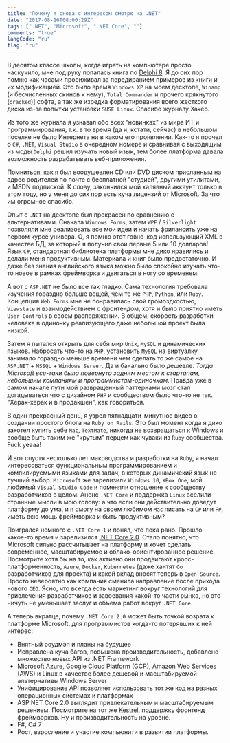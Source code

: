 ```yaml
---
title: "Почему я снова с интересом смотрю на .NET"
date: "2017-08-16T08:00:29Z"
tags: [".NET", "Microsoft", ".NET Core", ""]
comments: "true"
langCode: "ru"
flag: "ru"
---
```


В десятом классе школы, когда играть на компьютере просто наскучило, мне под руку попалась книга
по [Delphi 8](https://en.wikipedia.org/wiki/Delphi_(programming_language)). Я до сих пор помню как
часами просиживал за передиранием примеров из книги и их модификацией. Это было время `Windows XP` на
моем десктопе, `Winamp` (и бесчисленных скинов к нему), `Total Commander` и прочего крякнутого (`cracked`)]
софта, а так же изредка форматирования всего жесткого диска из-за попытки установки `SUSE Linux`.
Спасибо журналу Хакер.

Из того же журнала я узнавал обо всех "новинках" из мира ИТ и программирования,
т.к. в то время (да и, кстати, сейчас) в небольшом поселке не было Интернета ни в каком его проявлении.
Как-то я прочел о `C#`, `.NET`, `Visual Studio` в очередном номере и сравнивая с выходящим из моды
`Delphi` решил изучать новый изык, тем более платформа давала возможность разрабатывать веб-приложения.

Помниться, как я был воодушевлен CD или DVD диском присланным на адрес родителей по почте с бесплатной
"студией", другими утилитами, и MSDN подпиской. К слову, закончился мой халявный аккаунт только в
этом году, но у меня до сих пор есть куча лицензий от Microsoft. За что им огромное спасибо.

Опыт с `.NET` на десктопе был прекрасен по сравнению с альтернативами. Сначала `Windows Forms`, затем
`WPF` / `Silverlight` позволяли мне реализовать все мои идеи и начать фрилансить уже на первом курсе универа.
О, я помню этот говно-код использующий XML в качестве БД, за который я получил свои первые 5 или 10 долларов!
Язык `C#`, стандартная библиотека платформы мне дико нравились и делали меня продуктивным.
Материала и книг было предостаточно. И даже без знания английского языка можно было спокойно изучать
что-то новое в рамках фреймворка и двигаться в ногу со временем.

А вот с `ASP.NET` не было все так гладко. Сама технология требовала изучения гораздно больше вещей,
чем те же `PHP`, `Python`, или `Ruby`. Концепция `Web Forms` мне не понравилась свой громоздкостью,
`Viewstate` и взаимодействием с фронтендом, хотя и было приятно иметь `User Controls` в своем распоряжении.
В общем, скорость разработки человека в одиночку реализующего даже небольшой проект была низкой.

Затем я пытался открыть для себя мир `Unix`, `MySQL` и динамических языков. Набросать что-то на `PHP`,
установить `MySQL` на виртуалку занимало гораздно меньше времени чем сделать то же самое на
`ASP.NET` + `MSSQL` + `Windows Server`. Да и банально было дешевле. _Тогда Microsoft все-таки была
повернута задним местом к стартапам, небольшим компаниям и программистам-одиночкам._
Правда уже в самом начале пути мой развращенный паттернами мозг стал догадываться что с дизайном `PHP`
и сообществом было что-то не так. "Херак-херак и в продакшен", как говориться.

В один прекрасный день, я узрел пятнадцати-минутное видео о создании простого блога на `Ruby on Rails`.
Это был момент когда я дико захотел купить себе `Mac`, `TextMate`, никогда не возвращаться к Windows
и вообще быть таким же "крутым" перцем как чуваки из `Ruby` сообщества. Fuck yeaaa!

И вот спустя несколько лет маководства и разработки на `Ruby`, я начал интересоваться функциональным
программированием и компилируемыми языками для задач, в которых динамичекий язык не лучший выбор.
`Microsoft` же зарелизили `Windows 10`, `XBox One`, мой любимый `Visual Studio Code` и
поменяли отношение к сообществу разработчиков в целом. Анонс `.NET Core` и поддержка `Linux`
вселили странные мысли в мою голову: а что если они действительно доведут платформу до ума, и я
смогу на своем любимом `Mac` писать на `C#` или `F#`, иметь всю мощь фреймворка и быть продуктивным?

Поигрался немного с `.NET Core 1` и понял, что пока рано. Прошло какое-то время и зарелизился
[.NET Core 2.0](https://channel9.msdn.com/Blogs/dotnet/NET-Core-20-Released).
Стало понятно, что Microsoft сильно рассчитывает на платформу и хочет сделать современное,
масштабируемое и облако-ориентированное решение. Посмотрите хотя бы на то, как активно они
продвигают кросс-платформенность, `Azure`, `Docker`, `Kubernetes` (даже хантят `Go`
разработчиков для проекта) и какой вклад вносят теперь в `Open Source`.
Просто невероятно как компания сменила направление после прихода нового `CEO`. Ясно, что всегда
есть маркетинг вокруг технологий для привлечения разработчиков и завоевания какой-то части рынка,
но это ничуть не уменьшает заслуг и объема работ вокруг `.NET Core`.

А теперь вкратце, почему `.NET Core 2.0` может быть точкой возрата к платформе Microsoft,
для программистов когда-то потерявших к ней интерес:

- Внятный роудмэп и планы на будущее
- Исправлена куча багов, повышена производительность, добавлено множество новых API из .NET Framework
- Microsoft Azure, Google Cloud Platform (GCP), Amazon Web Services (AWS) и Linux в качестве более дешевой и масштабируемой альтернативы Windows Server
- Унифицирование API позволяет использовать тот же код на разных операционных системах и платформах
- ASP.NET Core 2.0 выглядит привлекательным и масштабируемым решением. Посмотрите на тот же [Kestrel](https://github.com/aspnet/KestrelHttpServer), поддержку фронтенд фреймворков. Ну и производительность на уровне.
- F#, C# 7
- Рост, взросление и участие компьюнити в развитии платформы.